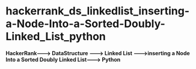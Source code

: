 # hackerrank_ds_linkedlist_inserting-a-Node-Into-a-Sorted-Doubly-Linked_List_python
**HackerRank---> DataStructure ---> Linked List --->inserting a Node Into a Sorted Doubly Linked List---> Python**
